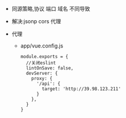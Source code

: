 + 同源策略,协议 端口 域名 不同导致
+ 解决:jsonp cors 代理

+ 代理
  - app/vue.config.js
    ```
    module.exports = {
      //关闭eslint
      lintOnSave: false,
      devServer: {
        proxy: {
          '/api': {
            target: 'http://39.98.123.211'
          }
        },
      }
    }
    ```
